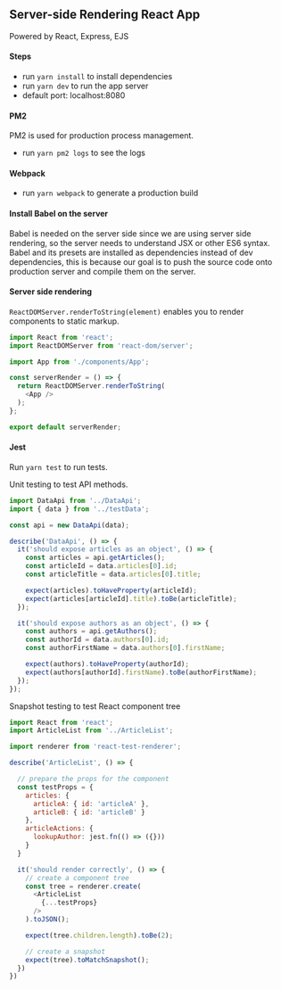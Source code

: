 ## Server-side Rendering React App

Powered by React, Express, EJS

#### Steps
- run `yarn install` to install dependencies
- run `yarn dev` to run the app server
- default port: localhost:8080

#### PM2

PM2 is used for production process management.

- run `yarn pm2 logs` to see the logs

#### Webpack

- run `yarn webpack` to generate a production build

#### Install Babel on the server

Babel is needed on the server side since we are using server side rendering, so the server needs to understand JSX or other ES6 syntax. Babel and its presets are installed as dependencies instead of dev dependencies, this is because our goal is to push the source code onto production server and compile them on the server.

#### Server side rendering

`ReactDOMServer.renderToString(element)` enables you to render components to static markup.

```js
import React from 'react';
import ReactDOMServer from 'react-dom/server';

import App from './components/App';

const serverRender = () => {
  return ReactDOMServer.renderToString(
    <App />
  );
};

export default serverRender;
```

#### Jest

Run `yarn test` to run tests.

Unit testing to test API methods.

```js
import DataApi from '../DataApi';
import { data } from '../testData';

const api = new DataApi(data);

describe('DataApi', () => {
  it('should expose articles as an object', () => {
    const articles = api.getArticles();
    const articleId = data.articles[0].id;
    const articleTitle = data.articles[0].title;

    expect(articles).toHaveProperty(articleId);
    expect(articles[articleId].title).toBe(articleTitle);
  });

  it('should expose authors as an object', () => {
    const authors = api.getAuthors();
    const authorId = data.authors[0].id;
    const authorFirstName = data.authors[0].firstName;

    expect(authors).toHaveProperty(authorId);
    expect(authors[authorId].firstName).toBe(authorFirstName);
  });
});
```

Snapshot testing to test React component tree

```js
import React from 'react';
import ArticleList from '../ArticleList';

import renderer from 'react-test-renderer';

describe('ArticleList', () => {

  // prepare the props for the component
  const testProps = {
    articles: {
      articleA: { id: 'articleA' },
      articleB: { id: 'articleB' }
    },
    articleActions: {
      lookupAuthor: jest.fn(() => ({}))
    }
  }

  it('should render correctly', () => {
    // create a component tree
    const tree = renderer.create(
      <ArticleList
        {...testProps}
      />
    ).toJSON();

    expect(tree.children.length).toBe(2);

    // create a snapshot
    expect(tree).toMatchSnapshot();
  })
})
```
